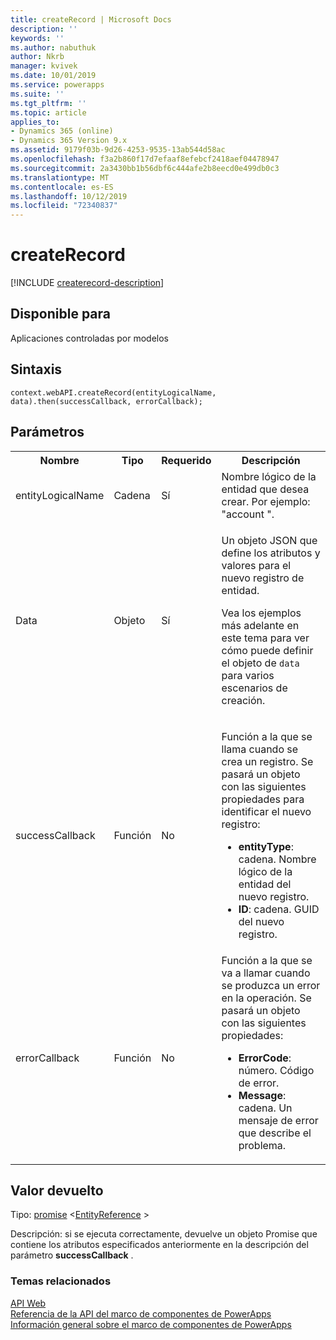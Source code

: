 ```yaml
---
title: createRecord | Microsoft Docs
description: ''
keywords: ''
ms.author: nabuthuk
author: Nkrb
manager: kvivek
ms.date: 10/01/2019
ms.service: powerapps
ms.suite: ''
ms.tgt_pltfrm: ''
ms.topic: article
applies_to:
- Dynamics 365 (online)
- Dynamics 365 Version 9.x
ms.assetid: 9179f03b-9d26-4253-9535-13ab544d58ac
ms.openlocfilehash: f3a2b860f17d7efaaf8efebcf2418aef04478947
ms.sourcegitcommit: 2a3430bb1b56dbf6c444afe2b8eecd0e499db0c3
ms.translationtype: MT
ms.contentlocale: es-ES
ms.lasthandoff: 10/12/2019
ms.locfileid: "72340837"
---
```

# <a name="createrecord"></a>createRecord

[!INCLUDE [createrecord-description](includes/createrecord-description.md)]

## <a name="available-for"></a>Disponible para 

Aplicaciones controladas por modelos

## <a name="syntax"></a>Sintaxis

`context.webAPI.createRecord(entityLogicalName, data).then(successCallback, errorCallback);`

## <a name="parameters"></a>Parámetros

<table style="width:100%">
<tr>
<th>Nombre</th>
<th>Tipo</th>
<th>Requerido</th>
<th>Descripción</th>
</tr>
<tr>
<td>entityLogicalName</td>
<td>Cadena</td>
<td>Sí</td>
<td>Nombre lógico de la entidad que desea crear. Por ejemplo: &quot;account &quot;.</td>
</tr>
<tr>
<td>Data</td>
<td>Objeto</td>
<td>Sí</td>
<td><p>Un objeto JSON que define los atributos y valores para el nuevo registro de entidad.</p>
<p>Vea los ejemplos más adelante en este tema para ver cómo puede definir el objeto de <code>data</code> para varios escenarios de creación.</td>
</tr>
<tr>
<td>successCallback</td>
<td>Función</td>
<td>No</td>
<td><p>Función a la que se llama cuando se crea un registro. Se pasará un objeto con las siguientes propiedades para identificar el nuevo registro:</p>
<ul>
<li><b>entityType</b>: cadena. Nombre lógico de la entidad del nuevo registro.</li>
<li><b>ID</b>: cadena. GUID del nuevo registro.</li>
</ul></td>
</tr>
<tr>
<td>errorCallback</td>
<td>Función</td>
<td>No</td>
<td>Función a la que se va a llamar cuando se produzca un error en la operación. Se pasará un objeto con las siguientes propiedades:
<ul>
<li><b>ErrorCode</b>: número. Código de error.</li>
<li><b>Message</b>: cadena. Un mensaje de error que describe el problema.</li>
</ul></td>
</tr>
</table>

## <a name="return-value"></a>Valor devuelto

Tipo: [promise](https://developer.mozilla.org/docs/Web/JavaScript/reference/Global_Objects/Promise) <[EntityReference](../entityreference.md) >

Descripción: si se ejecuta correctamente, devuelve un objeto Promise que contiene los atributos especificados anteriormente en la descripción del parámetro **successCallback** .

### <a name="related-topics"></a>Temas relacionados

[API Web](../webapi.md)<br/>
[Referencia de la API del marco de componentes de PowerApps](../../reference/index.md)<br/>
[Información general sobre el marco de componentes de PowerApps](../../overview.md)